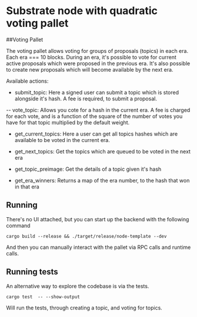 # Substrate node with quadratic voting pallet

##Voting Pallet

The voting pallet allows voting for groups of proposals (topics) in each era. Each era === 10 blocks.
During an era, it's possible to vote for current active proposals which were proposed in the previous era.
It's also possible to create new proposals which will become available by the next era.

Available actions:

- submit_topic:
    Here a signed user can submit a topic which is stored alongside it's hash.
    A fee is required, to submit a proposal.

-- vote_topic:
    Allows you cote for a hash in the current era. A fee is charged for each vote,
    and is a function of the square of the number of votes you have for that topic multiplied by the default weight.

- get_current_topics:
    Here a user can get all topics hashes which are available to be voted in the current era.

- get_next_topics:
    Get the topics which are queued to be voted in the next era

- get_topic_preimage:
    Get the details of a topic given it's hash

- get_era_winners:
    Returns a map of the era number, to the hash that won in that era


## Running
There's no UI attached, but you can start up the backend with the following command

```
cargo build --release && ./target/release/node-template --dev
```

And then you can manually interact with the pallet via RPC calls and runtime calls.

## Running tests
An alternative way to explore the codebase is via the tests. 

```
cargo test  -- --show-output

```
Will run the tests, through creating a topic, and voting for topics.
